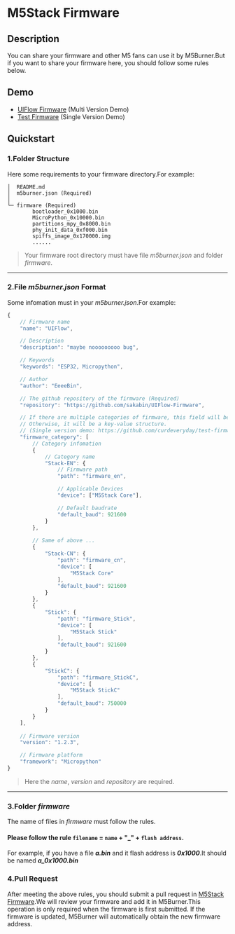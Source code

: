 # M5Stack Firmware

## Description
You can share your firmware and other M5 fans can use it by M5Burner.But if you want to share your firmware here, you should follow some rules below.

## Demo
* [UIFlow Firmware](https://github.com/sakabin/UIFlow-Firmware) (Multi Version Demo)
* [Test Firmware](https://github.com/curdeveryday/test-firmware) (Single Version Demo)

## Quickstart
### __1.Folder Structure__
Here some requirements to your firmware directory.For example:
```
│  README.md
│  m5burner.json (Required)
│
└─ firmware (Required)
        bootloader_0x1000.bin
        MicroPython_0x10000.bin
        partitions_mpy_0x8000.bin
        phy_init_data_0xf000.bin
        spiffs_image_0x170000.img
        ......
```
> Your firmware root directory must have file *m5burner.json* and folder *firmware*.
---
### __2.File *m5burner.json* Format__
Some infomation must in your *m5burner.json*.For example:
``` javascript
{
    // Firmware name
    "name": "UIFlow",

    // Description
    "description": "maybe nooooooooo bug",

    // Keywords
    "keywords": "ESP32, Micropython",

    // Author
    "author": "EeeeBin",

    // The github repository of the firmware (Required)
    "repository": "https://github.com/sakabin/UIFlow-Firmware",

    // If there are multiple categories of firmware, this field will be a array.
    // Otherwise, it will be a key-value structure.
    // (Single version demo: https://github.com/curdeveryday/test-firmware)
    "firmware_category": [
        // Category infomation
        {
            // Category name
            "Stack-EN": {
                // Firmware path
                "path": "firmware_en",

                // Applicable Devices
                "device": ["M5Stack Core"],

                // Default baudrate
                "default_baud": 921600
            }
        },
        
        // Same of above ...
        {
            "Stack-CN": {
                "path": "firmware_cn",
                "device": [
                    "M5Stack Core"
                ],
                "default_baud": 921600
            }
        },
        {
            "Stick": {
                "path": "firmware_Stick",
                "device": [
                    "M5Stack Stick"
                ],
                "default_baud": 921600
            }
        },
        {
            "StickC": {
                "path": "firmware_StickC",
                "device": [
                    "M5Stack StickC"
                ],
                "default_baud": 750000
            }
        }
    ],
    
    // Firmware version
    "version": "1.2.3",

    // Firmware platform
    "framework": "Micropython"
}
```
> Here the *name*, *version* and *repository* are required.
---
### __3.Folder *firmware*__
The name of files in *firmware* must follow the rules.

#### __Please follow the rule `filename` = `name` + "_" + `flash address`.__

For example, if you have a file _**a.bin**_ and it flash address is _**0x1000**_.It should be named _**a_0x1000.bin**_

### __4.Pull Request__
After meeting the above rules, you should submit a pull request in [M5Stack Firmware](https://github.com/EeeeBin/UIFlow-Firmware/pulls).We will review your firmware and add it in M5Burner.This operation is only required when the firmware is first submitted. If the firmware is updated, M5Burner will automatically obtain the new firmware address.
